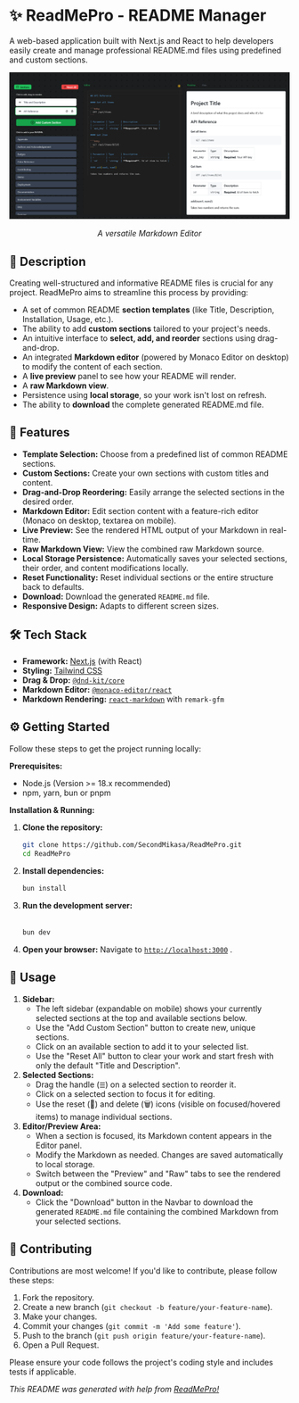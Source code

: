 # ✨ ReadMePro - README Manager 

A web-based application built with Next.js and React to help developers easily create and manage professional README.md files using predefined and custom sections.

<!-- 📸 Add a screenshot or GIF demo of the application here! -->
![DevDraws Screenshot](./public/demo.png)  
*<p align="center">A versatile Markdown Editor</p>*

## 🚀 Description

Creating well-structured and informative README files is crucial for any project. ReadMePro aims to streamline this process by providing:

*   A set of common README **section templates** (like Title, Description, Installation, Usage, etc.).
*   The ability to add **custom sections** tailored to your project's needs.
*   An intuitive interface to **select, add, and reorder** sections using drag-and-drop.
*   An integrated **Markdown editor** (powered by Monaco Editor on desktop) to modify the content of each section.
*   A **live preview** panel to see how your README will render.
*   A **raw Markdown view**.
*   Persistence using **local storage**, so your work isn't lost on refresh.
*   The ability to **download** the complete generated README.md file.

## 🌟 Features

*   **Template Selection:** Choose from a predefined list of common README sections.
*   **Custom Sections:** Create your own sections with custom titles and content.
*   **Drag-and-Drop Reordering:** Easily arrange the selected sections in the desired order.
*   **Markdown Editor:** Edit section content with a feature-rich editor (Monaco on desktop, textarea on mobile).
*   **Live Preview:** See the rendered HTML output of your Markdown in real-time.
*   **Raw Markdown View:** View the combined raw Markdown source.
*   **Local Storage Persistence:** Automatically saves your selected sections, their order, and content modifications locally.
*   **Reset Functionality:** Reset individual sections or the entire structure back to defaults.
*   **Download:** Download the generated `README.md` file.
*   **Responsive Design:** Adapts to different screen sizes.

## 🛠️ Tech Stack

*   **Framework:** [Next.js](https://nextjs.org/) (with React)
*   **Styling:** [Tailwind CSS](https://tailwindcss.com/)
*   **Drag & Drop:** [`@dnd-kit/core`](https://dndkit.com/)
*   **Markdown Editor:** [`@monaco-editor/react`](https://github.com/suren-atoyan/monaco-react)
*   **Markdown Rendering:** [`react-markdown`](https://github.com/remarkjs/react-markdown) with `remark-gfm`


## ⚙️ Getting Started

Follow these steps to get the project running locally:

**Prerequisites:**

*   Node.js (Version >= 18.x recommended)
*   npm, yarn, bun or pnpm

**Installation & Running:**

1.  **Clone the repository:**
    ```bash
    git clone https://github.com/SecondMikasa/ReadMePro.git
    cd ReadMePro
    ```
2.  **Install dependencies:**
    ```bash
    bun install
    ```
3.  **Run the development server:**
    ```bash
    
    bun dev
    
    ```
4.  **Open your browser:**
    Navigate to [`http://localhost:3000`](http://localhost:3000) .

## 📝 Usage

1.  **Sidebar:**
    *   The left sidebar (expandable on mobile) shows your currently selected sections at the top and available sections below.
    *   Use the "Add Custom Section" button to create new, unique sections.
    *   Click on an available section to add it to your selected list.
    *   Use the "Reset All" button to clear your work and start fresh with only the default "Title and Description".
2.  **Selected Sections:**
    *   Drag the handle (`☰`) on a selected section to reorder it.
    *   Click on a selected section to focus it for editing.
    *   Use the reset (🔄) and delete (🗑️) icons (visible on focused/hovered items) to manage individual sections.
3.  **Editor/Preview Area:**
    *   When a section is focused, its Markdown content appears in the Editor panel.
    *   Modify the Markdown as needed. Changes are saved automatically to local storage.
    *   Switch between the "Preview" and "Raw" tabs to see the rendered output or the combined source code.
4.  **Download:**
    *   Click the "Download" button in the Navbar to download the generated `README.md` file containing the combined Markdown from your selected sections.

## 🤝 Contributing

Contributions are most welcome! If you'd like to contribute, please follow these steps:

1.  Fork the repository.
2.  Create a new branch (`git checkout -b feature/your-feature-name`).
3.  Make your changes.
4.  Commit your changes (`git commit -m 'Add some feature'`).
5.  Push to the branch (`git push origin feature/your-feature-name`).
6.  Open a Pull Request.

Please ensure your code follows the project's coding style and includes tests if applicable.

*This README was generated with help from [ReadMePro!](https://readmepro.vercel.app/)*